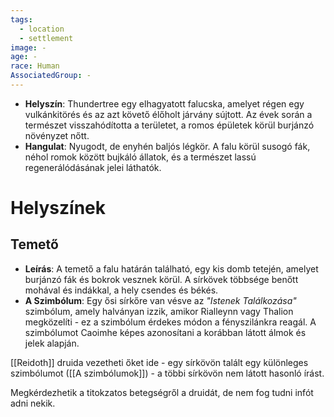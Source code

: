 ```yaml
---
tags:
  - location
  - settlement
image: -
age: -
race: Human
AssociatedGroup: -
---
```

- **Helyszín**: Thundertree egy elhagyatott falucska, amelyet régen egy vulkánkitörés és az azt követő élőholt járvány sújtott. Az évek során a természet visszahódította a területet, a romos épületek körül burjánzó növényzet nőtt.
- **Hangulat**: Nyugodt, de enyhén baljós légkör. A falu körül susogó fák, néhol romok között bujkáló állatok, és a természet lassú regenerálódásának jelei láthatók.

# Helyszínek
## Temető
- **Leírás**: A temető a falu határán található, egy kis domb tetején, amelyet burjánzó fák és bokrok vesznek körül. A sírkövek többsége benőtt mohával és indákkal, a hely csendes és békés.
- **A Szimbólum**: Egy ősi sírkőre van vésve az _"Istenek Találkozása"_ szimbólum, amely halványan izzik, amikor Rialleynn vagy Thalion megközelíti - ez a szimbólum érdekes módon a fényszilánkra reagál. A szimbólumot Caoimhe képes azonosítani a korábban látott álmok és jelek alapján.

[[Reidoth]] druida vezetheti őket ide - egy sírkövön talált egy különleges szimbólumot ([[A szimbólumok]]) - a többi sírkövön nem látott hasonló írást.

Megkérdezhetik a titokzatos betegségről a druidát, de nem fog tudni infót adni nekik.